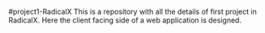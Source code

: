 #project1-RadicalX
This is a repository with all the details of first project in RadicalX. Here the client facing side of a web application is designed.
